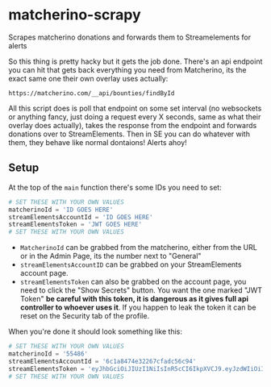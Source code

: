 # matcherino-scrapy
Scrapes matcherino donations and forwards them to Streamelements for alerts

So this thing is pretty hacky but it gets the job done. There's an api endpoint you can hit that gets back everything you need from Matcherino, its the exact same one their own overlay uses actually:

`https://matcherino.com/__api/bounties/findById`

All this script does is poll that endpoint on some set interval (no websockets or anything fancy, just doing a request every X seconds, same as what their overlay does actually), takes the response from the endpoint and forwards donations over to StreamElements. Then in SE you can do whatever with them, they behave like normal dontaions! Alerts ahoy!

## Setup

At the top of the `main` function there's some IDs you need to set:
```python
# SET THESE WITH YOUR OWN VALUES
matcherinoId = 'ID GOES HERE'
streamElementsAccountId = 'ID GOES HERE'
streamElementsToken = 'JWT GOES HERE'
# SET THESE WITH YOUR OWN VALUES
```

* `MatcherinoId` can be grabbed from the matcherino, either from the URL or in the Admin Page, its the number next to "General"
* `streamElementsAccountID` can be grabbed on your StreamElements account page.
* `streamElementsToken` can also be grabbed on the account page, you need to click the "Show Secrets" button. You want the one marked "JWT Token" **be careful with this token, it is dangerous as it gives full api controller to whoever uses it**. If you happen to leak the token it can be reset on the Security tab of the profile.

When you're done it should look something like this:
```python
# SET THESE WITH YOUR OWN VALUES
matcherinoId = '55486'
streamElementsAccountId = '6c1a8474e32267cfadc56c94'
streamElementsToken = 'eyJhbGciOiJIUzI1NiIsInR5cCI6IkpXVCJ9.eyJzdWIiOiIxMjM0NTY3ODkwIiwibmFtZSI6IkpvaG4gRG9lIiwiaWF0IjoxNTE2MjM5MDIyfQ.SflKxwRJSMeKKF2QT4fwpMeJf36POk6yJV_adQssw5c'
# SET THESE WITH YOUR OWN VALUES
```
